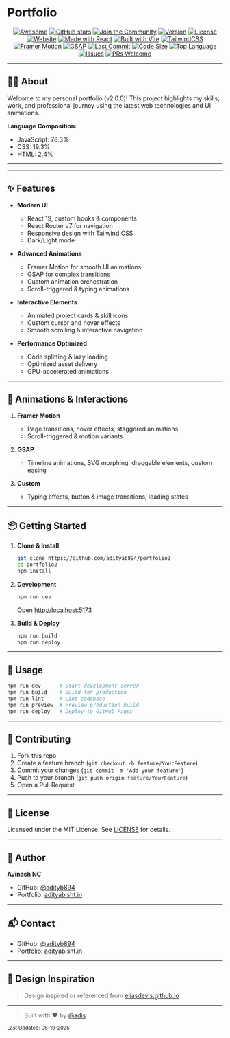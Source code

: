# Portfolio

<div align="center">

[![Awesome](https://img.shields.io/badge/Awesome-Profile-blueviolet?logo=github)](https://github.com/adityab894/portfolio2)
[![GitHub stars](https://img.shields.io/github/stars/adityab894/portfolio2?style=social)](https://github.com/adityab894/portfolio2/stargazers)
[![Join the Community](https://img.shields.io/badge/Join%20My%20Community-@adityab894-ff69b4?logo=github)](https://github.com/adityab894)
[![Version](https://img.shields.io/badge/version-2.0.0-blue)](https://github.com/adityab894/portfolio2)
[![License](https://img.shields.io/github/license/adityab894/portfolio2)](https://github.com/adityab894/portfolio2/blob/main/LICENSE)
[![Website](https://img.shields.io/badge/website-online-green)](https://adityab894.is-a.dev/#/)
[![Made with React](https://img.shields.io/badge/React-19.0.0-61DAFB?logo=react&logoColor=white)](https://reactjs.org/)
[![Built with Vite](https://img.shields.io/badge/Built%20with-Vite-646CFF?logo=vite)](https://vitejs.dev/)
[![TailwindCSS](https://img.shields.io/badge/Tailwind-4.1.4-38B2AC?logo=tailwind-css&logoColor=white)](https://tailwindcss.com/)
[![Framer Motion](https://img.shields.io/badge/Framer%20Motion-Animations-0055FF?logo=framer&logoColor=white)](https://www.framer.com/motion/)
[![GSAP](https://img.shields.io/badge/GSAP-3.13.0-88CE02)](https://greensock.com/gsap/)
[![Last Commit](https://img.shields.io/github/last-commit/adityab894/portfolio2)](https://github.com/adityab894/portfolio2/commits)
[![Code Size](https://img.shields.io/github/languages/code-size/adityab894/portfolio2)](https://github.com/adityab894/portfolio2)
[![Top Language](https://img.shields.io/github/languages/top/adityab894/portfolio2)](https://github.com/adityab894/portfolio2)
[![Issues](https://img.shields.io/github/issues/adityab894/portfolio2)](https://github.com/adityab894/portfolio2/issues)
[![PRs Welcome](https://img.shields.io/badge/PRs-welcome-brightgreen.svg)](https://github.com/adityab894/portfolio2/pulls)

</div>

---

<!-- ## 🚀 Running Live

Check it out: [https://adityab894.is-a.dev/#/](https://adityab894.is-a.dev/#/)

--- -->

<!-- ## 📋 Table of Contents

- [portfolio2](#portfolio)
  - [🚀 Running Live](#-running-live)
  - [📋 Table of Contents](#-table-of-contents)
  - [🧑‍💻 About](#-about)
  - [🗂️ Folder Structure](#️-folder-structure)
  - [✨ Features](#-features)
  - [🛠️ Tech Stack](#️-tech-stack)
  - [🎨 Animations \& Interactions](#-animations--interactions)
  - [📦 Getting Started](#-getting-started)
  - [📝 Usage](#-usage)
  - [🤝 Contributing](#-contributing)
  - [📄 License](#-license)
  - [👤 Author](#-author)
  - [📬 Contact](#-contact)
  - [🎨 Design Inspiration](#-design-inspiration)

--- -->

## 🧑‍💻 About

Welcome to my personal portfolio (v2.0.0)! This project highlights my skills, work, and professional journey using the latest web technologies and UI animations.

**Language Composition:**
- JavaScript: 78.3%
- CSS: 19.3%
- HTML: 2.4%

---

<!-- ## 🗂️ Folder Structure

Below is a partial folder structure of the repository. For a complete view, check the [GitHub source tree](https://github.com/adityab894/portfolio/tree/main):

```
portfolio/
├── .gitignore
├── .prettierrc
├── .vscode/
├── README.md
├── a.md
├── eslint.config.js
├── index.html
├── package-lock.json
├── package.json
├── public/
├── src/
│   ├── .vscode/
│   ├── App.jsx
│   ├── Navbar.jsx
│   ├── animations/
│   ├── assets/
│   ├── components/
│   ├── index.css
│   ├── main.jsx
│   ├── old abot.md
│   ├── pages/
│   ├── styles/
│   └── utils/
└── vite.config.js
``` -->

---

## ✨ Features

- **Modern UI**
  - React 19, custom hooks & components
  - React Router v7 for navigation
  - Responsive design with Tailwind CSS
  - Dark/Light mode

- **Advanced Animations**
  - Framer Motion for smooth UI animations
  - GSAP for complex transitions
  - Custom animation orchestration
  - Scroll-triggered & typing animations

- **Interactive Elements**
  - Animated project cards & skill icons
  - Custom cursor and hover effects
  - Smooth scrolling & interactive navigation

- **Performance Optimized**
  - Code splitting & lazy loading
  - Optimized asset delivery
  - GPU-accelerated animations

---

## 🎨 Animations & Interactions

1. **Framer Motion**
   - Page transitions, hover effects, staggered animations
   - Scroll-triggered & motion variants

2. **GSAP**
   - Timeline animations, SVG morphing, draggable elements, custom easing

3. **Custom**
   - Typing effects, button & image transitions, loading states

---

## 📦 Getting Started

1. **Clone & Install**
   ```bash
   git clone https://github.com/adityab894/portfolio2
   cd portfolio2
   npm install
   ```

2. **Development**
   ```bash
   npm run dev
   ```
   Open [http://localhost:5173](http://localhost:5173)

3. **Build & Deploy**
   ```bash
   npm run build
   npm run deploy
   ```

---

## 📝 Usage

```bash
npm run dev      # Start development server
npm run build    # Build for production
npm run lint     # Lint codebase
npm run preview  # Preview production build
npm run deploy   # Deploy to GitHub Pages
```

---

## 🤝 Contributing

1. Fork this repo
2. Create a feature branch (`git checkout -b feature/YourFeature`)
3. Commit your changes (`git commit -m 'Add your feature'`)
4. Push to your branch (`git push origin feature/YourFeature`)
5. Open a Pull Request

---

## 📄 License

Licensed under the MIT License. See [LICENSE](LICENSE) for details.

---

## 👤 Author

**Avinash NC**
- GitHub: [@adityb894](https://github.com/adityab894)
- Portfolio: [adityabisht.in](https://adityabisht.in/)

---

## 📬 Contact

- GitHub: [@adityb894](https://github.com/adityab894)
- Portfolio: [adityabisht.in](https://adityabisht.in/)

---

## 🎨 Design Inspiration

> Design inspired or referenced from [eliasdevis.github.io](https://eliasdevis.github.io/)

---

> Built with ❤️ by [@adis](https://github.com/adityab894)

<sub>Last Updated: 06-10-2025</sub>